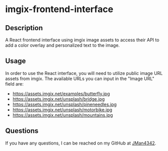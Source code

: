 # imgix-frontend-interface


## Description

A React frontend interface using imgix image assets to access their API to add a color overlay and personalized text to the image.


## Usage

In order to use the React interface, you will need to utilize public image URL assets from imgix. The available URLs you can input in the "Image URL" field are:
- https://assets.imgix.net/examples/butterfly.jpg
- https://assets.imgix.net/unsplash/bridge.jpg
- https://assets.imgix.net/unsplash/pineneedles.jpg
- https://assets.imgix.net/unsplash/motorbike.jpg
- https://assets.imgix.net/unsplash/mountains.jpg


## Questions

If you have any questions, I can be reached on my GitHub at [JMan4342](https://github.com/JMan4342).